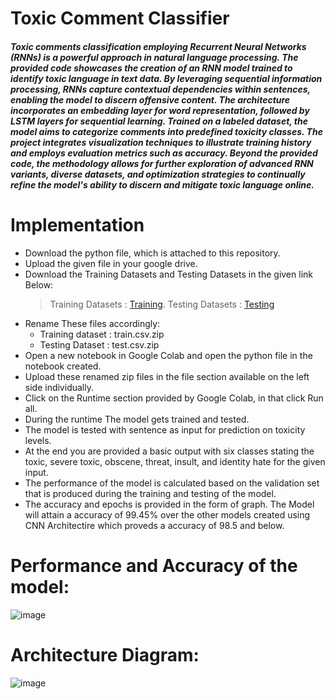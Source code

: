 # Toxic Comment Classifier
*<h4>Toxic comments classification employing Recurrent Neural Networks (RNNs) is a powerful approach in natural language processing. The provided code showcases the creation of an RNN model trained to identify toxic language in text data. By leveraging sequential information processing, RNNs capture contextual dependencies within sentences, enabling the model to discern offensive content. The architecture incorporates an embedding layer for word representation, followed by LSTM layers for sequential learning. Trained on a labeled dataset, the model aims to categorize comments into predefined toxicity classes. The project integrates visualization techniques to illustrate training history and employs evaluation metrics such as accuracy. Beyond the provided code, the methodology allows for further exploration of advanced RNN variants, diverse datasets, and optimization strategies to continually refine the model's ability to discern and mitigate toxic language online.</h4>*


# Implementation
* Download the python file, which is attached to this repository.
* Upload the given file in your google drive.
* Download the Training Datasets and Testing Datasets in the given link Below:
  >Training Datasets : [Training](https://www.dropbox.com/scl/fi/tcfw9v463q1x8mja9cjp4/train.zip?rlkey=a8jsu7kmhqsc6rxdrlkl4ufmb&dl=0).
  >Testing Datasets :  [Testing](https://www.dropbox.com/scl/fi/rui574d9yw0wl8poxi406/test.zip?rlkey=6wcgpbt4rh7s1si00gxjc5mj7&dl=0)
* Rename These files accordingly:
  - Training dataset : train.csv.zip
  - Testing Dataset : test.csv.zip
* Open a new notebook in Google Colab and open the python file in the notebook created.
* Upload these renamed zip files in the file section available on the left side individually.
* Click on the Runtime section provided by Google Colab, in that click Run all.
* During the runtime The model gets trained and tested.
* The model is tested with sentence as input for prediction on toxicity levels.
* At the end you are provided a basic output with six classes stating the toxic, severe toxic, obscene, threat, insult, and identity hate for the given input.
* The performance of the model is calculated based on the validation set that is produced during the training and testing of the model.
* The accuracy and epochs is provided in the form of graph. The Model will attain a accuracy of 99.45% over the other models created using CNN Architectire which proveds a accuracy of 98.5 and below.


# Performance and Accuracy of the model:
 ![image](https://github.com/dhanush1021/Toxic_Comment_Classifier/assets/114675054/bdd51374-2e7e-4058-91df-1a88841ffb48)

 # Architecture Diagram:
 ![image](https://github.com/dhanush1021/Toxic_Comment_Classifier/assets/114675054/918dc984-f3cf-4fc5-93b5-22e0edc430d9)
